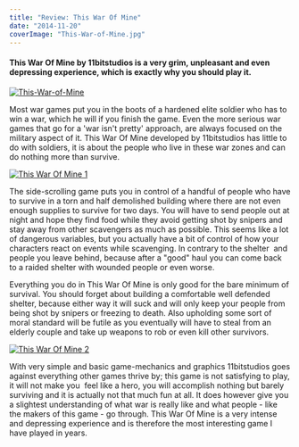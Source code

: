 ```yaml
---
title: "Review: This War Of Mine"
date: "2014-11-20"
coverImage: "This-War-of-Mine.jpg"
---
```


#### This War Of Mine by 11bitstudios is a very grim, unpleasant and even depressing experience, which is exactly why you should play it.

[![This-War-of-Mine](images/This-War-of-Mine.jpg)](http://www.legenddiaries.com/wp-content/uploads/2014/11/This-War-of-Mine.jpg)

Most war games put you in the boots of a hardened elite soldier who has to win a war, which he will if you finish the game. Even the more serious war games that go for a 'war isn't pretty' approach, are always focused on the military aspect of it. This War Of Mine developed by 11bitstudios has little to do with soldiers, it is about the people who live in these war zones and can do nothing more than survive.

[![This War Of Mine 1](images/This-War-Of-Mine-1.jpg)](http://www.legenddiaries.com/wp-content/uploads/2014/11/This-War-Of-Mine-1.jpg)

The side-scrolling game puts you in control of a handful of people who have to survive in a torn and half demolished building where there are not even enough supplies to survive for two days. You will have to send people out at night and hope they find food while they avoid getting shot by snipers and stay away from other scavengers as much as possible. This seems like a lot of dangerous variables, but you actually have a bit of control of how your characters react on events while scavenging. In contrary to the shelter  and people you leave behind, because after a "good" haul you can come back to a raided shelter with wounded people or even worse.

Everything you do in This War Of Mine is only good for the bare minimum of survival. You should forget about building a comfortable well defended shelter, because either way it will suck and will only keep your people from being shot by snipers or freezing to death. Also upholding some sort of moral standard will be futile as you eventually will have to steal from an elderly couple and take up weapons to rob or even kill other survivors.

[![This War Of Mine 2](images/This-War-Of-Mine-2.jpg)](http://www.legenddiaries.com/wp-content/uploads/2014/11/This-War-Of-Mine-2.jpg)

With very simple and basic game-mechanics and graphics 11bitstudios goes against everything other games thrive by; this game is not satisfying to play, it will not make you  feel like a hero, you will accomplish nothing but barely surviving and it is actually not that much fun at all. It does however give you a slightest understanding of what war is really like and what people - like the makers of this game - go through. This War Of Mine is a very intense and depressing experience and is therefore the most interesting game I have played in years.
